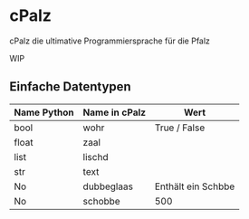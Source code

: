 # cPalz

cPalz die ultimative Programmiersprache für die Pfalz

WIP

## Einfache Datentypen
|Name Python |Name in cPalz| Wert|
|--------|--------|--------|
|  bool  |    wohr    | True / False |
|  float  |    zaal    |  |
|  list  |    lischd    |  |
|  str  |    text    |  |
|  No  |    dubbeglaas    | Enthält ein Schbbe |
|  No  |    schobbe    | 500 |
